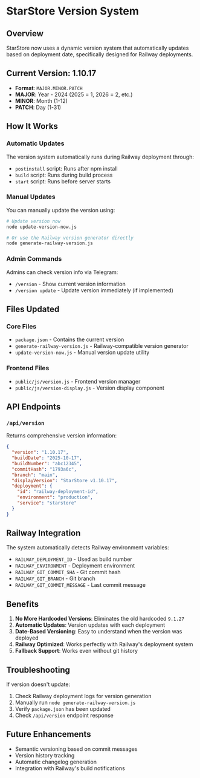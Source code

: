 # StarStore Version System

## Overview
StarStore now uses a dynamic version system that automatically updates based on deployment date, specifically designed for Railway deployments.

## Current Version: **1.10.17**
- **Format**: `MAJOR.MINOR.PATCH`
- **MAJOR**: Year - 2024 (2025 = 1, 2026 = 2, etc.)
- **MINOR**: Month (1-12)
- **PATCH**: Day (1-31)

## How It Works

### Automatic Updates
The version system automatically runs during Railway deployment through:
- `postinstall` script: Runs after npm install
- `build` script: Runs during build process
- `start` script: Runs before server starts

### Manual Updates
You can manually update the version using:
```bash
# Update version now
node update-version-now.js

# Or use the Railway version generator directly
node generate-railway-version.js
```

### Admin Commands
Admins can check version info via Telegram:
- `/version` - Show current version information
- `/version update` - Update version immediately (if implemented)

## Files Updated

### Core Files
- `package.json` - Contains the current version
- `generate-railway-version.js` - Railway-compatible version generator
- `update-version-now.js` - Manual version update utility

### Frontend Files
- `public/js/version.js` - Frontend version manager
- `public/js/version-display.js` - Version display component

## API Endpoints

### `/api/version`
Returns comprehensive version information:
```json
{
  "version": "1.10.17",
  "buildDate": "2025-10-17",
  "buildNumber": "abc12345",
  "commitHash": "1793a6c",
  "branch": "main",
  "displayVersion": "StarStore v1.10.17",
  "deployment": {
    "id": "railway-deployment-id",
    "environment": "production",
    "service": "starstore"
  }
}
```

## Railway Integration

The system automatically detects Railway environment variables:
- `RAILWAY_DEPLOYMENT_ID` - Used as build number
- `RAILWAY_ENVIRONMENT` - Deployment environment
- `RAILWAY_GIT_COMMIT_SHA` - Git commit hash
- `RAILWAY_GIT_BRANCH` - Git branch
- `RAILWAY_GIT_COMMIT_MESSAGE` - Last commit message

## Benefits

1. **No More Hardcoded Versions**: Eliminates the old hardcoded `9.1.27`
2. **Automatic Updates**: Version updates with each deployment
3. **Date-Based Versioning**: Easy to understand when the version was deployed
4. **Railway Optimized**: Works perfectly with Railway's deployment system
5. **Fallback Support**: Works even without git history

## Troubleshooting

If version doesn't update:
1. Check Railway deployment logs for version generation
2. Manually run `node generate-railway-version.js`
3. Verify `package.json` has been updated
4. Check `/api/version` endpoint response

## Future Enhancements

- Semantic versioning based on commit messages
- Version history tracking
- Automatic changelog generation
- Integration with Railway's build notifications